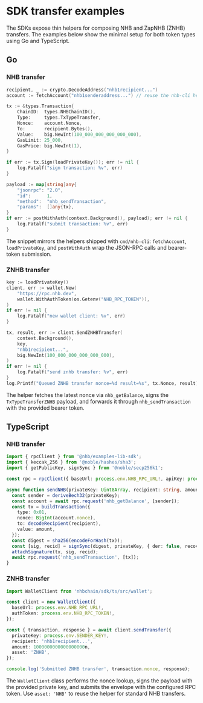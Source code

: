 # SDK transfer examples

The SDKs expose thin helpers for composing NHB and ZapNHB (ZNHB) transfers. The
examples below show the minimal setup for both token types using Go and
TypeScript.

## Go

### NHB transfer

```go
recipient, _ := crypto.DecodeAddress("nhb1recipient...")
account := fetchAccount("nhb1senderaddress...") // reuse the nhb-cli helper

tx := &types.Transaction{
    ChainID:  types.NHBChainID(),
    Type:     types.TxTypeTransfer,
    Nonce:    account.Nonce,
    To:       recipient.Bytes(),
    Value:    big.NewInt(100_000_000_000_000_000),
    GasLimit: 25_000,
    GasPrice: big.NewInt(1),
}

if err := tx.Sign(loadPrivateKey()); err != nil {
    log.Fatalf("sign transaction: %v", err)
}

payload := map[string]any{
    "jsonrpc": "2.0",
    "id":      1,
    "method":  "nhb_sendTransaction",
    "params":  []any{tx},
}
if err := postWithAuth(context.Background(), payload); err != nil {
    log.Fatalf("submit transaction: %v", err)
}
```

The snippet mirrors the helpers shipped with `cmd/nhb-cli`: `fetchAccount`,
`loadPrivateKey`, and `postWithAuth` wrap the JSON-RPC calls and bearer-token
submission.

### ZNHB transfer

```go
key := loadPrivateKey()
client, err := wallet.New(
    "https://rpc.nhb.dev",
    wallet.WithAuthToken(os.Getenv("NHB_RPC_TOKEN")),
)
if err != nil {
    log.Fatalf("new wallet client: %v", err)
}

tx, result, err := client.SendZNHBTransfer(
    context.Background(),
    key,
    "nhb1recipient...",
    big.NewInt(100_000_000_000_000_000),
)
if err != nil {
    log.Fatalf("send znhb transfer: %v", err)
}
log.Printf("Queued ZNHB transfer nonce=%d result=%s", tx.Nonce, result)
```

The helper fetches the latest nonce via `nhb_getBalance`, signs the
`TxTypeTransferZNHB` payload, and forwards it through `nhb_sendTransaction` with
the provided bearer token.

## TypeScript

### NHB transfer

```ts
import { rpcClient } from '@nhb/examples-lib-sdk';
import { keccak_256 } from '@noble/hashes/sha3';
import { getPublicKey, signSync } from '@noble/secp256k1';

const rpc = rpcClient({ baseUrl: process.env.NHB_RPC_URL!, apiKey: process.env.NHB_RPC_TOKEN! });

async function sendNHB(privateKey: Uint8Array, recipient: string, amount: bigint) {
  const sender = deriveBech32(privateKey);
  const account = await rpc.request('nhb_getBalance', [sender]);
  const tx = buildTransaction({
    type: 0x01,
    nonce: BigInt(account.nonce),
    to: decodeRecipient(recipient),
    value: amount,
  });
  const digest = sha256(encodeForHash(tx));
  const [sig, recid] = signSync(digest, privateKey, { der: false, recovered: true });
  attachSignature(tx, sig, recid);
  await rpc.request('nhb_sendTransaction', [tx]);
}
```

### ZNHB transfer

```ts
import WalletClient from 'nhbchain/sdk/ts/src/wallet';

const client = new WalletClient({
  baseUrl: process.env.NHB_RPC_URL!,
  authToken: process.env.NHB_RPC_TOKEN!,
});

const { transaction, response } = await client.sendTransfer({
  privateKey: process.env.SENDER_KEY!,
  recipient: 'nhb1recipient...',
  amount: 1000000000000000000n,
  asset: 'ZNHB',
});

console.log('Submitted ZNHB transfer', transaction.nonce, response);
```

The `WalletClient` class performs the nonce lookup, signs the payload with the
provided private key, and submits the envelope with the configured RPC token.
Use `asset: 'NHB'` to reuse the helper for standard NHB transfers.
